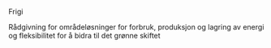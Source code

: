 Frigi

Rådgivning for områdeløsninger for forbruk, produksjon og lagring av energi og fleksibilitet for å bidra til det grønne skiftet